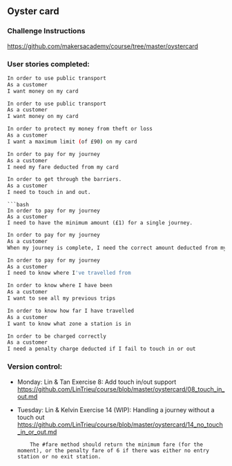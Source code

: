 ## Oyster card

### Challenge Instructions
https://github.com/makersacademy/course/tree/master/oystercard

### User stories completed:

```bash
In order to use public transport
As a customer
I want money on my card
```
```bash
In order to use public transport
As a customer
I want money on my card
```

```bash
In order to protect my money from theft or loss
As a customer
I want a maximum limit (of £90) on my card
```

```bash
In order to pay for my journey
As a customer
I need my fare deducted from my card
```
```bash
In order to get through the barriers.
As a customer
I need to touch in and out.
```
```
```bash
In order to pay for my journey
As a customer
I need to have the minimum amount (£1) for a single journey.
```
```bash
In order to pay for my journey
As a customer
When my journey is complete, I need the correct amount deducted from my card
```
```bash
In order to pay for my journey
As a customer
I need to know where I've travelled from
```
```bash
In order to know where I have been
As a customer
I want to see all my previous trips
```
```bash
In order to know how far I have travelled
As a customer
I want to know what zone a station is in
```
```bash
In order to be charged correctly
As a customer
I need a penalty charge deducted if I fail to touch in or out
```

### Version control:

- Monday:  Lin & Tan 
           Exercise 8: Add touch in/out support
           https://github.com/LinTrieu/course/blob/master/oystercard/08_touch_in_out.md

- Tuesday: Lin & Kelvin
           Exercise 14 (WIP): Handling a journey without a touch out
           https://github.com/LinTrieu/course/blob/master/oystercard/14_no_touch_in_or_out.md
          
          The #fare method should return the minimum fare (for the moment), or the penalty fare of 6 if there was either no entry station or no exit station.

